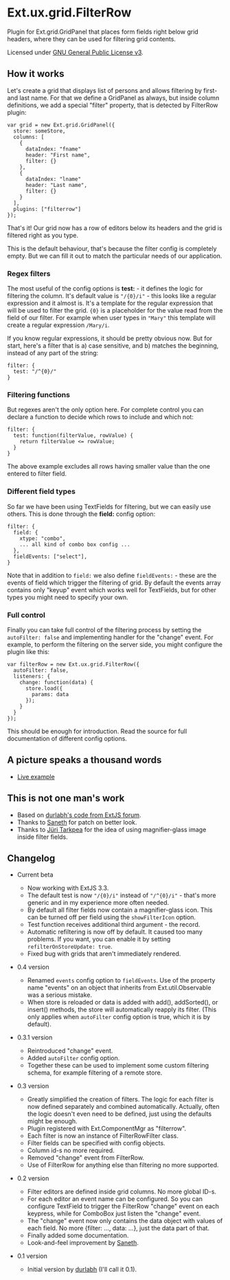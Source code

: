 Ext.ux.grid.FilterRow
=====================

Plugin for Ext.grid.GridPanel that places form fields right below grid
headers, where they can be used for filtering grid contents.

Licensed under [GNU General Public License v3][gpl3].

How it works
------------

Let's create a grid that displays list of persons and allows filtering
by first- and last name.  For that we define a GridPanel as always,
but inside column definitions, we add a special "filter" property,
that is detected by FilterRow plugin:

    var grid = new Ext.grid.GridPanel({
      store: someStore,
      columns: [
        {
          dataIndex: "fname"
          header: "First name",
          filter: {}
        },
        {
          dataIndex: "lname"
          header: "Last name",
          filter: {}
        }
      ],
      plugins: ["filterrow"]
    });

That's it!  Our grid now has a row of editors below its headers and
the grid is filtered right as you type.

This is the default behaviour, that's because the filter config is
completely empty.  But we can fill it out to match the particular
needs of our application.

### Regex filters

The most useful of the config options is **test:** - it defines the
logic for filtering the column.  It's default value is `"/{0}/i"` -
this looks like a regular expression and it almost is.  It's a
template for the regular expression that will be used to filter the
grid.  `{0}` is a placeholder for the value read from the field of our
filter.  For example when user types in `"Mary"` this template will
create a regular expression `/Mary/i`.

If you know regular expressions, it should be pretty obvious now.  But
for start, here's a filter that is a) case sensitive, and b) matches
the beginning, instead of any part of the string:

    filter: {
      test: "/^{0}/"
    }

### Filtering functions

But regexes aren't the only option here.  For complete control you can
declare a function to decide which rows to include and which not:

    filter: {
      test: function(filterValue, rowValue) {
        return filterValue <= rowValue;
      }
    }

The above example excludes all rows having smaller value than the one
entered to filter field.

### Different field types

So far we have been using TextFields for filtering, but we can easily
use others.  This is done through the **field:** config option:

    filter: {
      field: {
        xtype: "combo",
        ... all kind of combo box config ...
      },
      fieldEvents: ["select"],
    }

Note that in addition to `field:` we also define `fieldEvents:` - these
are the events of field which trigger the filtering of grid.  By
default the events array contains only "keyup" event which works well
for TextFields, but for other types you might need to specify your
own.

### Full control

Finally you can take full control of the filtering process by setting
the `autoFilter: false` and implementing handler for the "change"
event.  For example, to perform the filtering on the server side, you
might configure the plugin like this:

    var filterRow = new Ext.ux.grid.FilterRow({
      autoFilter: false,
      listeners: {
        change: function(data) {
          store.load({
            params: data
          });
        }
      }
    });

This should be enough for introduction.  Read the source for full
documentation of different config options.


A picture speaks a thousand words
---------------------------------

* [Live example][live]

This is not one man's work
--------------------------

* Based on [durlabh's code from ExtJS forum][post].
* Thanks to [Saneth][saneth] for patch on better look.
* Thanks to [Jüri Tarkpea][jyri] for the idea of using magnifier-glass
  image inside filter fields.

Changelog
---------

* Current beta
  * Now working with ExtJS 3.3.
  * The default test is now `"/{0}/i"` instead of `"/^{0}/i"` -
    that's more generic and in my experience more often needed.
  * By default all filter fields now contain a magnifier-glass icon.
    This can be turned off per field using the `showFilterIcon`
    option.
  * Test function receives additional third argument - the record.
  * Automatic refiltering is now off by default. It caused too many
    problems. If you want, you can enable it by setting
    `refilterOnStoreUpdate: true`.
  * Fixed bug with grids that aren't immediately rendered.

* 0.4 version
  * Renamed `events` config option to `fieldEvents`.  Use of the
    property name "events" on an object that inherits from
    Ext.util.Observable was a serious mistake.
  * When store is reloaded or data is added with add(), addSorted(),
    or insert() methods, the store will automatically reapply its
    filter. (This only applies when `autoFilter` config option is
    true, which it is by default).

* 0.3.1 version
  * Reintroduced "change" event.
  * Added `autoFilter` config option.
  * Together these can be used to implement some custom filtering
    schema, for example filtering of a remote store.

* 0.3 version
  * Greatly simplified the creation of filters.  The logic for each
    filter is now defined separately and combined automatically.
    Actually, often the logic doesn't even need to be defined, just
    using the defaults might be enough.
  * Plugin registered with Ext.ComponentMgr as "filterrow".
  * Each filter is now an instance of FilterRowFilter class.
  * Filter fields can be specified with config objects.
  * Column id-s no more required.
  * Removed "change" event from FilterRow.
  * Use of FilterRow for anything else than filtering no more supported.

* 0.2 version
  * Filter editors are defined inside grid columns. No more global ID-s.
  * For each editor an event name can be configured. So you can
    configure TextField to trigger the FilterRow "change" event on
    each keypress, while for ComboBox just listen the "change" event.
  * The "change" event now only contains the data object with values
    of each field. No more {filter: ..., data: ...}, just the data
    part of that.
  * Finally added some documentation.
  * Look-and-feel improvement by [Saneth][saneth].

* 0.1 version
  * Initial version by [durlabh][post] (I'll call it 0.1).

[gpl3]: http://www.gnu.org/licenses/gpl.html
[post]: http://www.extjs.net/forum/showthread.php?t=55730
[saneth]: http://www.extjs.net/forum/showthread.php?p=438457#post438457
[live]: http://triin.net/temp/filter-row/
[jyri]: http://tarkpea.tumblr.com/
